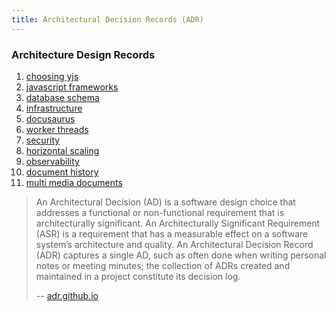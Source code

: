 ```yaml
---
title: Architectural Decision Records (ADR)
---
```



### Architecture Design Records

1. [choosing yjs](./01-choosing-yjs)
1. [javascript frameworks](./02-javascript-frameworks)
1. [database schema](./03-database-schema)
1. [infrastructure](./04-infrastructure)
1. [docusaurus](./05-docusaurus)
1. [worker threads](./06-worker-threads)
1. [security](./07-security)
1. [horizontal scaling](./08-horizontal-scaling)
2. [observability](./09-observability)
2. [document history](./10-document-history)
2. [multi media documents](./11-multi-media-documents)


> An Architectural Decision (AD) is a software design choice that addresses a functional or non-functional requirement that is architecturally significant.
> An Architecturally Significant Requirement (ASR) is a requirement that has a measurable effect on a software system’s architecture and quality.
> An Architectural Decision Record (ADR) captures a single AD, such as often done when writing personal notes or meeting minutes; the collection of ADRs created and maintained in a project constitute its decision log.
>
> -- [adr.github.io](https://adr.github.io/)
